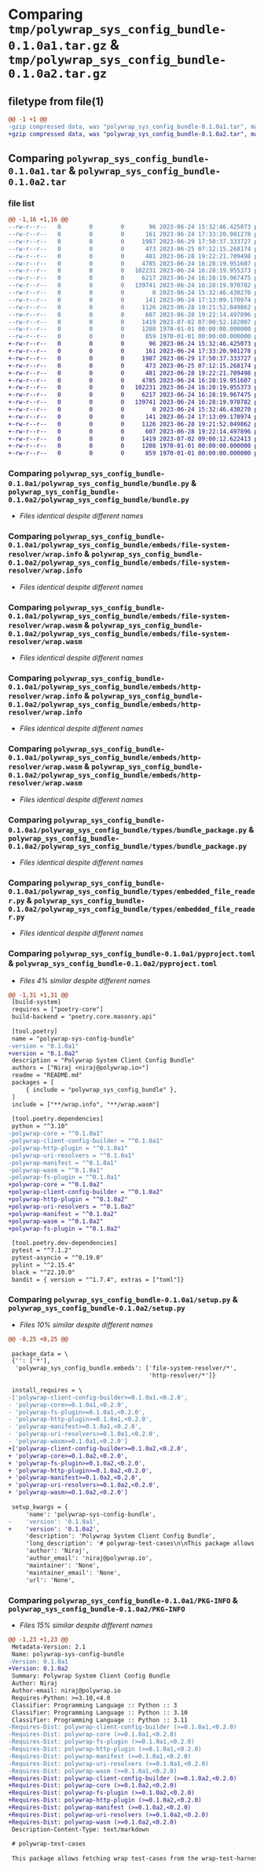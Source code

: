 # Comparing `tmp/polywrap_sys_config_bundle-0.1.0a1.tar.gz` & `tmp/polywrap_sys_config_bundle-0.1.0a2.tar.gz`

## filetype from file(1)

```diff
@@ -1 +1 @@
-gzip compressed data, was "polywrap_sys_config_bundle-0.1.0a1.tar", max compression
+gzip compressed data, was "polywrap_sys_config_bundle-0.1.0a2.tar", max compression
```

## Comparing `polywrap_sys_config_bundle-0.1.0a1.tar` & `polywrap_sys_config_bundle-0.1.0a2.tar`

### file list

```diff
@@ -1,16 +1,16 @@
--rw-r--r--   0        0        0       96 2023-06-24 15:32:46.425073 polywrap_sys_config_bundle-0.1.0a1/README.md
--rw-r--r--   0        0        0      161 2023-06-24 17:33:20.981278 polywrap_sys_config_bundle-0.1.0a1/polywrap_sys_config_bundle/__init__.py
--rw-r--r--   0        0        0     1987 2023-06-29 17:50:37.333727 polywrap_sys_config_bundle-0.1.0a1/polywrap_sys_config_bundle/bundle.py
--rw-r--r--   0        0        0      473 2023-06-25 07:12:15.268174 polywrap_sys_config_bundle-0.1.0a1/polywrap_sys_config_bundle/config.py
--rw-r--r--   0        0        0      481 2023-06-28 19:22:21.709498 polywrap_sys_config_bundle-0.1.0a1/polywrap_sys_config_bundle/embeds/__init__.py
--rw-r--r--   0        0        0     4785 2023-06-24 16:28:19.951607 polywrap_sys_config_bundle-0.1.0a1/polywrap_sys_config_bundle/embeds/file-system-resolver/wrap.info
--rw-r--r--   0        0        0   102231 2023-06-24 16:28:19.955373 polywrap_sys_config_bundle-0.1.0a1/polywrap_sys_config_bundle/embeds/file-system-resolver/wrap.wasm
--rw-r--r--   0        0        0     6217 2023-06-24 16:28:19.967475 polywrap_sys_config_bundle-0.1.0a1/polywrap_sys_config_bundle/embeds/http-resolver/wrap.info
--rw-r--r--   0        0        0   139741 2023-06-24 16:28:19.970782 polywrap_sys_config_bundle-0.1.0a1/polywrap_sys_config_bundle/embeds/http-resolver/wrap.wasm
--rw-r--r--   0        0        0        0 2023-06-24 15:32:46.430270 polywrap_sys_config_bundle-0.1.0a1/polywrap_sys_config_bundle/py.typed
--rw-r--r--   0        0        0      141 2023-06-24 17:13:09.170974 polywrap_sys_config_bundle-0.1.0a1/polywrap_sys_config_bundle/types/__init__.py
--rw-r--r--   0        0        0     1126 2023-06-28 19:21:52.049862 polywrap_sys_config_bundle-0.1.0a1/polywrap_sys_config_bundle/types/bundle_package.py
--rw-r--r--   0        0        0      607 2023-06-28 19:22:14.497896 polywrap_sys_config_bundle-0.1.0a1/polywrap_sys_config_bundle/types/embedded_file_reader.py
--rw-r--r--   0        0        0     1419 2023-07-02 07:00:52.182007 polywrap_sys_config_bundle-0.1.0a1/pyproject.toml
--rw-r--r--   0        0        0     1208 1970-01-01 00:00:00.000000 polywrap_sys_config_bundle-0.1.0a1/setup.py
--rw-r--r--   0        0        0      859 1970-01-01 00:00:00.000000 polywrap_sys_config_bundle-0.1.0a1/PKG-INFO
+-rw-r--r--   0        0        0       96 2023-06-24 15:32:46.425073 polywrap_sys_config_bundle-0.1.0a2/README.md
+-rw-r--r--   0        0        0      161 2023-06-24 17:33:20.981278 polywrap_sys_config_bundle-0.1.0a2/polywrap_sys_config_bundle/__init__.py
+-rw-r--r--   0        0        0     1987 2023-06-29 17:50:37.333727 polywrap_sys_config_bundle-0.1.0a2/polywrap_sys_config_bundle/bundle.py
+-rw-r--r--   0        0        0      473 2023-06-25 07:12:15.268174 polywrap_sys_config_bundle-0.1.0a2/polywrap_sys_config_bundle/config.py
+-rw-r--r--   0        0        0      481 2023-06-28 19:22:21.709498 polywrap_sys_config_bundle-0.1.0a2/polywrap_sys_config_bundle/embeds/__init__.py
+-rw-r--r--   0        0        0     4785 2023-06-24 16:28:19.951607 polywrap_sys_config_bundle-0.1.0a2/polywrap_sys_config_bundle/embeds/file-system-resolver/wrap.info
+-rw-r--r--   0        0        0   102231 2023-06-24 16:28:19.955373 polywrap_sys_config_bundle-0.1.0a2/polywrap_sys_config_bundle/embeds/file-system-resolver/wrap.wasm
+-rw-r--r--   0        0        0     6217 2023-06-24 16:28:19.967475 polywrap_sys_config_bundle-0.1.0a2/polywrap_sys_config_bundle/embeds/http-resolver/wrap.info
+-rw-r--r--   0        0        0   139741 2023-06-24 16:28:19.970782 polywrap_sys_config_bundle-0.1.0a2/polywrap_sys_config_bundle/embeds/http-resolver/wrap.wasm
+-rw-r--r--   0        0        0        0 2023-06-24 15:32:46.430270 polywrap_sys_config_bundle-0.1.0a2/polywrap_sys_config_bundle/py.typed
+-rw-r--r--   0        0        0      141 2023-06-24 17:13:09.170974 polywrap_sys_config_bundle-0.1.0a2/polywrap_sys_config_bundle/types/__init__.py
+-rw-r--r--   0        0        0     1126 2023-06-28 19:21:52.049862 polywrap_sys_config_bundle-0.1.0a2/polywrap_sys_config_bundle/types/bundle_package.py
+-rw-r--r--   0        0        0      607 2023-06-28 19:22:14.497896 polywrap_sys_config_bundle-0.1.0a2/polywrap_sys_config_bundle/types/embedded_file_reader.py
+-rw-r--r--   0        0        0     1419 2023-07-02 09:00:12.622413 polywrap_sys_config_bundle-0.1.0a2/pyproject.toml
+-rw-r--r--   0        0        0     1208 1970-01-01 00:00:00.000000 polywrap_sys_config_bundle-0.1.0a2/setup.py
+-rw-r--r--   0        0        0      859 1970-01-01 00:00:00.000000 polywrap_sys_config_bundle-0.1.0a2/PKG-INFO
```

### Comparing `polywrap_sys_config_bundle-0.1.0a1/polywrap_sys_config_bundle/bundle.py` & `polywrap_sys_config_bundle-0.1.0a2/polywrap_sys_config_bundle/bundle.py`

 * *Files identical despite different names*

### Comparing `polywrap_sys_config_bundle-0.1.0a1/polywrap_sys_config_bundle/embeds/file-system-resolver/wrap.info` & `polywrap_sys_config_bundle-0.1.0a2/polywrap_sys_config_bundle/embeds/file-system-resolver/wrap.info`

 * *Files identical despite different names*

### Comparing `polywrap_sys_config_bundle-0.1.0a1/polywrap_sys_config_bundle/embeds/file-system-resolver/wrap.wasm` & `polywrap_sys_config_bundle-0.1.0a2/polywrap_sys_config_bundle/embeds/file-system-resolver/wrap.wasm`

 * *Files identical despite different names*

### Comparing `polywrap_sys_config_bundle-0.1.0a1/polywrap_sys_config_bundle/embeds/http-resolver/wrap.info` & `polywrap_sys_config_bundle-0.1.0a2/polywrap_sys_config_bundle/embeds/http-resolver/wrap.info`

 * *Files identical despite different names*

### Comparing `polywrap_sys_config_bundle-0.1.0a1/polywrap_sys_config_bundle/embeds/http-resolver/wrap.wasm` & `polywrap_sys_config_bundle-0.1.0a2/polywrap_sys_config_bundle/embeds/http-resolver/wrap.wasm`

 * *Files identical despite different names*

### Comparing `polywrap_sys_config_bundle-0.1.0a1/polywrap_sys_config_bundle/types/bundle_package.py` & `polywrap_sys_config_bundle-0.1.0a2/polywrap_sys_config_bundle/types/bundle_package.py`

 * *Files identical despite different names*

### Comparing `polywrap_sys_config_bundle-0.1.0a1/polywrap_sys_config_bundle/types/embedded_file_reader.py` & `polywrap_sys_config_bundle-0.1.0a2/polywrap_sys_config_bundle/types/embedded_file_reader.py`

 * *Files identical despite different names*

### Comparing `polywrap_sys_config_bundle-0.1.0a1/pyproject.toml` & `polywrap_sys_config_bundle-0.1.0a2/pyproject.toml`

 * *Files 4% similar despite different names*

```diff
@@ -1,31 +1,31 @@
 [build-system]
 requires = ["poetry-core"]
 build-backend = "poetry.core.masonry.api"
 
 [tool.poetry]
 name = "polywrap-sys-config-bundle"
-version = "0.1.0a1"
+version = "0.1.0a2"
 description = "Polywrap System Client Config Bundle"
 authors = ["Niraj <niraj@polywrap.io>"]
 readme = "README.md"
 packages = [
     { include = "polywrap_sys_config_bundle" },
 ]
 include = ["**/wrap.info", "**/wrap.wasm"]
 
 [tool.poetry.dependencies]
 python = "^3.10"
-polywrap-core = "^0.1.0a1"
-polywrap-client-config-builder = "^0.1.0a1"
-polywrap-http-plugin = "^0.1.0a1"
-polywrap-uri-resolvers = "^0.1.0a1"
-polywrap-manifest = "^0.1.0a1"
-polywrap-wasm = "^0.1.0a1"
-polywrap-fs-plugin = "^0.1.0a1"
+polywrap-core = "^0.1.0a2"
+polywrap-client-config-builder = "^0.1.0a2"
+polywrap-http-plugin = "^0.1.0a2"
+polywrap-uri-resolvers = "^0.1.0a2"
+polywrap-manifest = "^0.1.0a2"
+polywrap-wasm = "^0.1.0a2"
+polywrap-fs-plugin = "^0.1.0a2"
 
 [tool.poetry.dev-dependencies]
 pytest = "^7.1.2"
 pytest-asyncio = "^0.19.0"
 pylint = "^2.15.4"
 black = "^22.10.0"
 bandit = { version = "^1.7.4", extras = ["toml"]}
```

### Comparing `polywrap_sys_config_bundle-0.1.0a1/setup.py` & `polywrap_sys_config_bundle-0.1.0a2/setup.py`

 * *Files 10% similar despite different names*

```diff
@@ -8,25 +8,25 @@
 
 package_data = \
 {'': ['*'],
  'polywrap_sys_config_bundle.embeds': ['file-system-resolver/*',
                                        'http-resolver/*']}
 
 install_requires = \
-['polywrap-client-config-builder>=0.1.0a1,<0.2.0',
- 'polywrap-core>=0.1.0a1,<0.2.0',
- 'polywrap-fs-plugin>=0.1.0a1,<0.2.0',
- 'polywrap-http-plugin>=0.1.0a1,<0.2.0',
- 'polywrap-manifest>=0.1.0a1,<0.2.0',
- 'polywrap-uri-resolvers>=0.1.0a1,<0.2.0',
- 'polywrap-wasm>=0.1.0a1,<0.2.0']
+['polywrap-client-config-builder>=0.1.0a2,<0.2.0',
+ 'polywrap-core>=0.1.0a2,<0.2.0',
+ 'polywrap-fs-plugin>=0.1.0a2,<0.2.0',
+ 'polywrap-http-plugin>=0.1.0a2,<0.2.0',
+ 'polywrap-manifest>=0.1.0a2,<0.2.0',
+ 'polywrap-uri-resolvers>=0.1.0a2,<0.2.0',
+ 'polywrap-wasm>=0.1.0a2,<0.2.0']
 
 setup_kwargs = {
     'name': 'polywrap-sys-config-bundle',
-    'version': '0.1.0a1',
+    'version': '0.1.0a2',
     'description': 'Polywrap System Client Config Bundle',
     'long_description': '# polywrap-test-cases\n\nThis package allows fetching wrap test-cases from the wrap-test-harness.\n',
     'author': 'Niraj',
     'author_email': 'niraj@polywrap.io',
     'maintainer': 'None',
     'maintainer_email': 'None',
     'url': 'None',
```

### Comparing `polywrap_sys_config_bundle-0.1.0a1/PKG-INFO` & `polywrap_sys_config_bundle-0.1.0a2/PKG-INFO`

 * *Files 15% similar despite different names*

```diff
@@ -1,23 +1,23 @@
 Metadata-Version: 2.1
 Name: polywrap-sys-config-bundle
-Version: 0.1.0a1
+Version: 0.1.0a2
 Summary: Polywrap System Client Config Bundle
 Author: Niraj
 Author-email: niraj@polywrap.io
 Requires-Python: >=3.10,<4.0
 Classifier: Programming Language :: Python :: 3
 Classifier: Programming Language :: Python :: 3.10
 Classifier: Programming Language :: Python :: 3.11
-Requires-Dist: polywrap-client-config-builder (>=0.1.0a1,<0.2.0)
-Requires-Dist: polywrap-core (>=0.1.0a1,<0.2.0)
-Requires-Dist: polywrap-fs-plugin (>=0.1.0a1,<0.2.0)
-Requires-Dist: polywrap-http-plugin (>=0.1.0a1,<0.2.0)
-Requires-Dist: polywrap-manifest (>=0.1.0a1,<0.2.0)
-Requires-Dist: polywrap-uri-resolvers (>=0.1.0a1,<0.2.0)
-Requires-Dist: polywrap-wasm (>=0.1.0a1,<0.2.0)
+Requires-Dist: polywrap-client-config-builder (>=0.1.0a2,<0.2.0)
+Requires-Dist: polywrap-core (>=0.1.0a2,<0.2.0)
+Requires-Dist: polywrap-fs-plugin (>=0.1.0a2,<0.2.0)
+Requires-Dist: polywrap-http-plugin (>=0.1.0a2,<0.2.0)
+Requires-Dist: polywrap-manifest (>=0.1.0a2,<0.2.0)
+Requires-Dist: polywrap-uri-resolvers (>=0.1.0a2,<0.2.0)
+Requires-Dist: polywrap-wasm (>=0.1.0a2,<0.2.0)
 Description-Content-Type: text/markdown
 
 # polywrap-test-cases
 
 This package allows fetching wrap test-cases from the wrap-test-harness.
```

